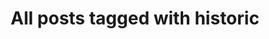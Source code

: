 ---
layout: tag
title: "All posts tagged with historic"
permalink: /weblog/tags/historic/
taxonomy: historic
---